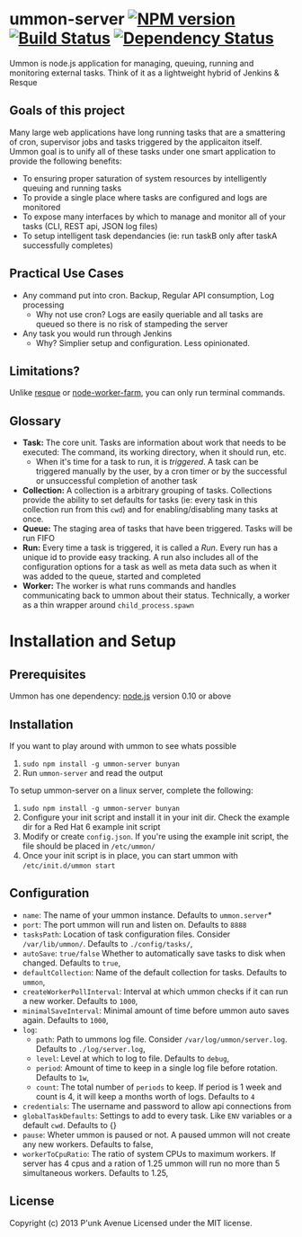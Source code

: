 # ummon-server [![NPM version](https://badge.fury.io/js/ummon-server.png)](http://badge.fury.io/js/ummon-server) [![Build Status](https://secure.travis-ci.org/punkave/ummon-server.png?branch=master)](http://travis-ci.org/punkave/ummon-server) [![Dependency Status](https://gemnasium.com/punkave/ummon-server.png)](https://gemnasium.com/punkave/ummon-server)

Ummon is node.js application for managing, queuing, running and monitoring external tasks. Think of it as a lightweight hybrid of Jenkins & Resque

## Goals of this project

Many large web applications have long running tasks that are a smattering of cron, supervisor jobs and tasks triggered by the applicaiton itself. Ummon goal is to unify all of these tasks under one smart application to provide the following benefits:

* To ensuring proper saturation of system resources by intelligently queuing and running tasks
* To provide a single place where tasks are configured and logs are monitored
* To expose many interfaces by which to manage and monitor all of your tasks (CLI, REST api, JSON log files)
* To setup intelligent task dependancies (ie: run taskB only after taskA successfully completes)

## Practical Use Cases

* Any command put into cron. Backup, Regular API consumption, Log processing
  * Why not use cron? Logs are easily queriable and all tasks are queued so there is no risk of stampeding the server
* Any task you would run through Jenkins
  * Why? Simplier setup and configuration. Less opinionated.

## Limitations?

Unlike [resque](https://github.com/resque/resque) or [node-worker-farm](https://github.com/rvagg/node-worker-farm), you can only run terminal commands.

## Glossary

* **Task:** The core unit. Tasks are information about work that needs to be executed: The command, its working directory, when it should run, etc.
  * When it's time for a task to run, it is *triggered*. A task can be triggered manually by the user, by a cron timer or by the successful or unsuccessful completion of another task
* **Collection:** A collection is a arbitrary grouping of tasks. Collections provide the ability to set defaults for tasks (ie: every task in this collection run from this `cwd`) and for enabling/disabling many tasks at once.
* **Queue:** The staging area of tasks that have been triggered. Tasks will be run FIFO
* **Run:** Every time a task is triggered, it is called a *Run*. Every run has a unique id to provide easy tracking. A run also includes all of the configuration options for a task as well as meta data such as when it was added to the queue, started and completed
* **Worker:** The worker is what runs commands and handles communicating back to ummon about their status. Technically, a worker as a thin wrapper around `child_process.spawn`

# Installation and Setup

## Prerequisites

Ummon has one dependency: [node.js](http://nodejs.org/) version 0.10 or above

## Installation

If you want to play around with ummon to see whats possible

1. `sudo npm install -g ummon-server bunyan`
2. Run `ummon-server` and read the output

To setup ummon-server on a linux server, complete the following:

1. `sudo npm install -g ummon-server bunyan`
2. Configure your init script and install it in your init dir. Check the example dir for a Red Hat 6 example init script
3. Modify or create `config.json`. If you're using the example init script, the file should be placed in `/etc/ummon/`
4. Once your init script is in place, you can start ummon with `/etc/init.d/ummon start`

## Configuration

* `name`: The name of your ummon instance. Defaults to `ummon.server`*
* `port`: The port ummon will run and listen on. Defaults to `8888`
* `tasksPath`: Location of task configuration files. Consider `/var/lib/ummon/`. Defaults to  `./config/tasks/`,
* `autoSave`: `true/false` Whether to automatically save tasks to disk when changed. Defaults to `true`,
* `defaultCollection`: Name of the default collection for tasks. Defaults to  `ummon`,
* `createWorkerPollInterval`: Interval at which ummon checks if it can run a new worker. Defaults to  `1000`,
* `minimalSaveInterval`: Minimal amount of time before ummon auto saves again. Defaults to `1000`,
* `log`:
  * `path`: Path to ummons log file. Consider `/var/log/ummon/server.log`. Defaults to `./log/server.log`,
  * `level`: Level at which to log to file. Defaults to `debug`,
  * `period`: Amount of time to keep in a single log file before rotation. Defaults to `1w`,
  * `count`: The total number of `periods` to keep. If period is 1 week and count is 4, it will keep a months worth of logs. Defaults to `4`
* `credentials`: The username and password to allow api connections from
* `globalTaskDefaults`: Settings to add to every task. Like `ENV` variables or a default `cwd`. Defaults to  {}
* `pause`: Wheter ummon is paused or not. A paused ummon will not create any new workers. Defaults to  false,
* `workerToCpuRatio`: The ratio of system CPUs to maximum workers. If server has 4 cpus and a ration of 1.25 ummon will run no more than 5 simultaneous workers. Defaults to  1.25,

## License
Copyright (c) 2013 P'unk Avenue
Licensed under the MIT license.
